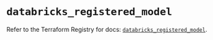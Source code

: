 # `databricks_registered_model`

Refer to the Terraform Registry for docs: [`databricks_registered_model`](https://registry.terraform.io/providers/databricks/databricks/1.62.1/docs/resources/registered_model).
